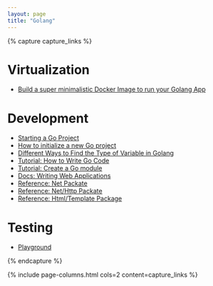 ```yaml
---
layout: page
title: "Golang"
---
```


{% capture capture_links %} 

# Virtualization
* [Build a super minimalistic Docker Image to run your Golang App](https://dev.to/chseki/build-a-super-minimalistic-docker-image-to-run-your-golang-app-33j0)

# Development
* [Starting a Go Project](https://www.wolfe.id.au/2020/03/10/starting-a-go-project/)
* [How to initialize a new Go project](https://medium.com/golicious/how-to-initialize-a-new-go-project-f587246556ae)
* [Different Ways to Find the Type of Variable in Golang](https://www.geeksforgeeks.org/different-ways-to-find-the-type-of-variable-in-golang/)
* [Tutorial: How to Write Go Code](https://go.dev/doc/code)
* [Tutorial: Create a Go module](https://go.dev/doc/tutorial/create-module)
* [Docs: Writing Web Applications](https://go.dev/doc/articles/wiki/)
* [Reference: Net Packate](https://pkg.go.dev/net#pkg-types)
* [Reference: Net/Http Packate](https://pkg.go.dev/net/http#pkg-index)
* [Reference: Html/Template Package](https://pkg.go.dev/html/template)

# Testing
* [Playground](https://go.dev/play/p/pyKfxKG5FFf)

{% endcapture %}

{% include page-columns.html cols=2 content=capture_links %}



